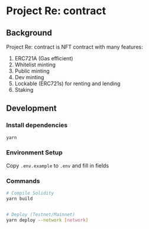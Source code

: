 # Project Re: contract

## Background

Project Re: contract is NFT contract with many features:

1. ERC721A (Gas efficient)
2. Whitelist minting
3. Public minting
4. Dev minting
5. Lockable (ERC721s) for renting and lending
6. Staking

## Development

### Install dependencies

```sh
yarn
```

### Environment Setup

Copy `.env.example` to `.env` and fill in fields

### Commands

```sh
# Compile Solidity
yarn build


# Deploy (Testnet/Mainnet)
yarn deploy --network [network]
```
